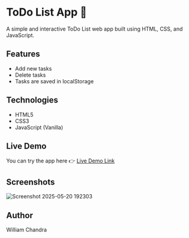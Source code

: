 # ToDo List App 📝

A simple and interactive ToDo List web app built using HTML, CSS, and JavaScript.

## Features
- Add new tasks
- Delete tasks
- Tasks are saved in localStorage

## Technologies
- HTML5
- CSS3
- JavaScript (Vanilla)

## Live Demo
You can try the app here 👉 [ Live Demo Link](https://boompers.github.io/todo-list-app/)

## Screenshots
![Screenshot 2025-05-20 192303](https://github.com/user-attachments/assets/e4a85fd5-7503-4683-9c76-4e1eff89f502)

## Author
William Chandra
